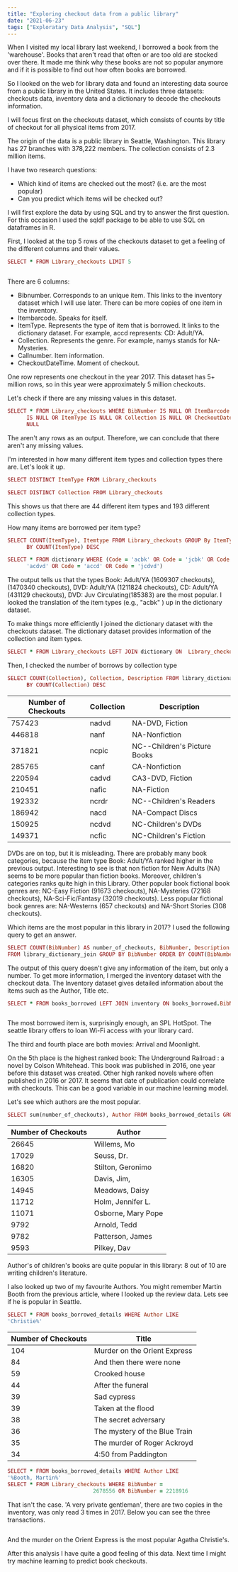 ```yaml
---
title: "Exploring checkout data from a public library"
date: "2021-06-23"
tags: ["Exploratary Data Analysis", "SQL"]
---
```


When I visited my local library last weekend, I borrowed a book from the 'warehouse'. Books that aren't read that often or are too old are stocked over there. It made me think why these books are not so popular anymore and if it is possible to find out how often books are borrowed.

So I looked on the web for library data and found an interesting data source
from a public library in the United States. It includes three datasets: checkouts
data, inventory data and a dictionary to decode the checkouts information.

I will focus first on the checkouts dataset, which consists of counts by title of checkout for all physical items from 2017.

The origin of the data is a public library in Seattle, Washington. This library has 27 branches with 378,222 members. The collection consists of 2.3 million items.

I have two research questions:
- Which kind of items are checked out the most? (i.e. are the most popular)
- Can you predict which items will be checked out?

I will first explore the data by using SQL and try to answer the first question. For this occasion I used the sqldf package to be able to use SQL on dataframes in R.

First, I looked at the top 5 rows of the checkouts dataset to get a feeling of the different columns and their values.

```ruby
SELECT * FROM Library_checkouts LIMIT 5
```
<img src="{{ site.url {{ site.baseurl }}/images/top5rows_checkouts.png" alt = "">

There are 6 columns:
- Bibnumber. Corresponds to an unique item. This links to the inventory dataset which I will use later. There can be more copies of one item in the inventory.
- Itembarcode. Speaks for itself.
- ItemType. Represents the type of item that is borrowed. It links to the dictionary dataset. For example, accd represents: CD: Adult/YA.
- Collection. Represents the genre. For example, namys stands for NA-Mysteries.
- Callnumber. Item information.
- CheckoutDateTime. Moment of checkout.

One row represents one checkout in the year 2017. This dataset has
5+ million rows, so in this year were approximately 5 million checkouts.

Let's check if there are any missing values in this dataset.
```ruby
SELECT * FROM Library_checkouts WHERE BibNumber IS NULL OR ItemBarcode
      IS NULL OR ItemType IS NULL OR Collection IS NULL OR CheckoutDateTime IS
      NULL
```
The aren't any rows as an output. Therefore, we can conclude that there aren't
any missing values.

I'm interested in how many different item types and collection types there are.
Let's look it up.

```ruby
SELECT DISTINCT ItemType FROM Library_checkouts
```
```ruby
SELECT DISTINCT Collection FROM Library_checkouts
```
This shows us that there are 44 different item types and 193 different collection types.

How many items are borrowed per item type?

```ruby
SELECT COUNT(ItemType), Itemtype FROM Library_checkouts GROUP By ItemType ORDER
      BY COUNT(ItemType) DESC
```
```ruby
SELECT * FROM dictionary WHERE (Code = 'acbk' OR Code = 'jcbk' OR Code =
      'acdvd' OR Code = 'accd' OR Code = 'jcdvd')
```

The output tells us that the types Book: Adult/YA (1609307 checkouts),  (1470340 checkouts), DVD: Adult/YA	(1211824 checkouts), CD: Adult/YA (431129 checkouts), DVD: Juv Circulating(185383) are the most popular. I looked the translation of the item types (e.g., "acbk" ) up in the dictionary dataset.

To make things more efficiently I joined the dictionary dataset with the checkouts dataset. The dictionary dataset provides information of the collection and item types.

```ruby
SELECT * FROM Library_checkouts LEFT JOIN dictionary ON  Library_checkouts.Collection = dictionary.Code
```

Then, I checked the number of borrows by collection type

```ruby
SELECT COUNT(Collection), Collection, Description FROM library_dictionary_join GROUP By Collection ORDER
      BY COUNT(Collection) DESC
```

| Number of Checkouts | Collection | Description                  |
|---------------------|------------|------------------------------|
| 757423              | nadvd      | NA-DVD, Fiction              |
| 446818              | nanf       | NA-Nonfiction                |
| 371821              | ncpic      | NC--Children's Picture Books |
| 285765              | canf       | CA-Nonfiction                |
| 220594              | cadvd      | CA3-DVD, Fiction             |
| 210451              | nafic      | NA-Fiction                   |
| 192332              | ncrdr      | NC--Children's Readers       |
| 186942              | nacd       | NA-Compact Discs             |
| 150925              | ncdvd      | NC-Children's DVDs           |
| 149371              | ncfic      | NC-Children's Fiction        |

DVDs are on top, but it is misleading. There are probably many book categories, because the item type Book: Adult/YA ranked higher in the previous output. Interesting to see is that non fiction for New Adults (NA) seems to be more popular than fiction books. Moreover, children's categories ranks quite high in this Library. Other popular book fictional book genres are: NC-Easy Fiction (91673 checkouts), NA-Mysteries (72168 checkouts), NA-Sci-Fic/Fantasy (32019 checkouts). Less popular fictional book genres are: NA-Westerns (657 checkouts) and NA-Short Stories (308 checkouts).

Which items are the most popular in this library in 2017? I used the following query to get an answer.

```ruby
SELECT COUNT(BibNumber) AS number_of_checkouts, BibNumber, Description
FROM library_dictionary_join GROUP BY BibNumber ORDER BY COUNT(BibNumber) DESC
```

The output of this query doesn't give any information of the item, but only a number. To get more information, I merged the inventory dataset with the checkout data. The Inventory dataset gives detailed information about the items such as the Author, Title etc.

```ruby
SELECT * FROM books_borrowed LEFT JOIN inventory ON books_borrowed.BibNumber = inventory.BibNum
```
<img src="{{ site.url {{ site.baseurl }}/images/popular_items_library.png" alt = "">

The most borrowed item is, surprisingly enough, an SPL HotSpot. The seattle library offers to loan Wi-Fi access with your library card.

The third and fourth place are both movies: Arrival and Moonlight.

On the 5th place is the highest ranked book: The Underground Railroad : a novel by Colson Whitehead. This book was published in 2016, one year before this dataset was created. Other high ranked novels where often published in 2016 or 2017. It seems that date of publication could correlate with checkouts. This can
be a good variable in our machine learning model.

Let's see which authors are the most popular.

```ruby
SELECT sum(number_of_checkouts), Author FROM books_borrowed_details GROUP BY Author ORDER BY sum(number_of_checkouts) DESC
```
| Number of Checkouts | Author             |
|---------------------|--------------------|
| 26645               | Willems, Mo        |
| 17029               | Seuss, Dr.         |
| 16820               | Stilton, Geronimo  |
| 16305               | Davis, Jim,        |
| 14945               | Meadows, Daisy     |
| 11712               | Holm, Jennifer L.  |
| 11071               | Osborne, Mary Pope |
| 9792                | Arnold, Tedd       |
| 9782                | Patterson, James   |
| 9593                | Pilkey, Dav        |

Author's of children's books are quite popular in this library: 8 out of 10 are writing children's literature.

I also looked up two of my favourite Authors. You might remember Martin Booth from the previous article, where I looked up the review data. Lets see if he is popular in Seattle.

```ruby
SELECT * FROM books_borrowed_details WHERE Author LIKE
'Christie%'
```
| Number of Checkouts | Title                         |
|---------------------|-------------------------------|
| 104                 | Murder on the Orient Express  |
| 84                  | And then there were none      |
| 59                  | Crooked house                 |
| 44                  | After the funeral             |
| 39                  | Sad cypress                   |
| 39                  | Taken at the flood            |
| 38                  | The secret adversary          |
| 36                  | The mystery of the Blue Train |
| 35                  | The murder of Roger Ackroyd   |
| 34                  | 4:50 from Paddington          |

```ruby
SELECT * FROM books_borrowed_details WHERE Author LIKE
'%Booth, Martin%'
SELECT * FROM Library_checkouts WHERE BibNumber =
                           2678556 OR BibNumber = 2218916
```
That isn't the case. 'A very private gentleman', there are two copies in the inventory, was only read 3 times in 2017. Below you can see the three
transactions.

<img src="{{ site.url {{ site.baseurl }}/images/transactions_avpg.png" alt = "">

And the murder on the Orient Express is the most popular Agatha Christie's.

After this analysis I have quite a good feeling of this data. Next time I might try machine learning to predict book checkouts.
